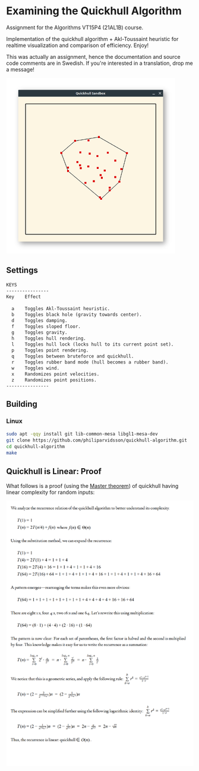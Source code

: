 # Examining the Quickhull Algorithm

Assignment for the Algorithms VT15P4 (21AL1B) course.

Implementation of the quickhull algorithm + Akl-Toussaint heuristic for realtime visualization and comparison of efficiency. Enjoy!

This was actually an assignment, hence the documentation and source code comments are in Swedish. If you're interested in a translation, drop me a message!

<img src="alg-quickhull/images/qh1.png" alt="" />

## Settings

    KEYS
    ----------------
    Key    Effect

      a    Toggles Akl-Toussaint heuristic.
      b    Toggles black hole (gravity towards center).
      d    Toggles damping.
      f    Toggles sloped floor.
      g    Toggles gravity.
      h    Toggles hull rendering.
      l    Toggles hull lock (locks hull to its current point set).
      p    Toggles point rendering.
      q    Toggles between bruteforce and quickhull.
      r    Toggles rubber band mode (hull becomes a rubber band).
      w    Toggles wind.
      x    Randomizes point velocities.
      z    Randomizes point positions.
    ----------------

## Building

### Linux

```bash
sudo apt -qqy install git lib-common-mesa libgl1-mesa-dev
git clone https://github.com/philiparvidsson/quickhull-algorithm.git
cd quickhull-algorithm
make
```

## Quickhull is Linear: Proof

What follows is a proof (using the [Master theorem](https://en.wikipedia.org/wiki/Master_theorem)) of quickhull having linear complexity for random inputs:

<img src="alg-quickhull/images/proof.png" alt="" />
